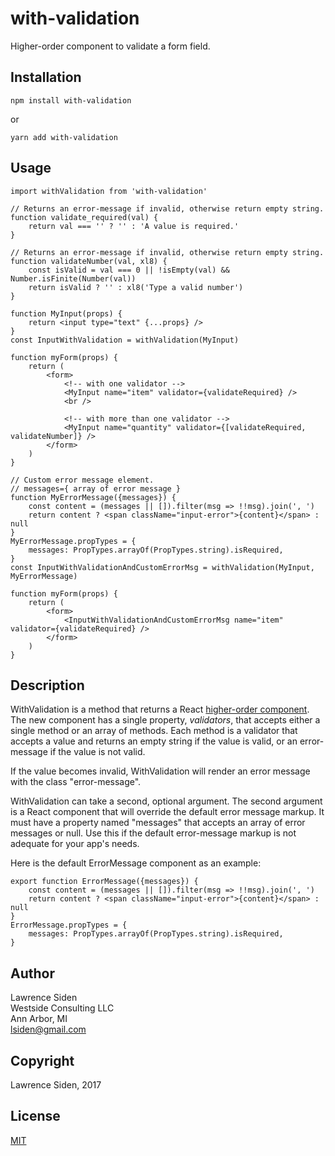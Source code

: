 # with-validation
Higher-order component to validate a form field.

## Installation

	npm install with-validation

or

	yarn add with-validation

## Usage

	import withValidation from 'with-validation'

	// Returns an error-message if invalid, otherwise return empty string.
	function validate_required(val) {
		return val === '' ? '' : 'A value is required.'
	}

	// Returns an error-message if invalid, otherwise return empty string.
	function validateNumber(val, xl8) {
		const isValid = val === 0 || !isEmpty(val) && Number.isFinite(Number(val))
		return isValid ? '' : xl8('Type a valid number')
	}

	function MyInput(props) {
		return <input type="text" {...props} />
	}
	const InputWithValidation = withValidation(MyInput)

	function myForm(props) {
		return (
			<form>
				<!-- with one validator -->
				<MyInput name="item" validator={validateRequired} />
				<br />

				<!-- with more than one validator -->
				<MyInput name="quantity" validator={[validateRequired, validateNumber]} />
			</form>
		)
	}

	// Custom error message element.
	// messages={ array of error message }
	function MyErrorMessage({messages}) {
		const content = (messages || []).filter(msg => !!msg).join(', ')
		return content ? <span className="input-error">{content}</span> : null
	}
	MyErrorMessage.propTypes = {
		messages: PropTypes.arrayOf(PropTypes.string).isRequired,
	}
	const InputWithValidationAndCustomErrorMsg = withValidation(MyInput, MyErrorMessage)

	function myForm(props) {
		return (
			<form>
				<InputWithValidationAndCustomErrorMsg name="item" validator={validateRequired} />
			</form>
		)
	}

## Description

WithValidation is a method that returns a
React [higher-order component](https://facebook.github.io/react/docs/higher-order-components.html).
The new component has a single property, *validators*, that accepts either a single
method or an array of methods.
Each method is a validator that accepts a value
and returns an empty string if the value is valid,
or an error-message if the value is not valid.

If the value becomes invalid,
WithValidation will render an error message
with the class "error-message".

WithValidation can take a second, optional argument.
The second argument is a React component that will override the default error message markup.
It must have a property named "messages" that accepts an array of error messages or null.
Use this if the default error-message markup is not adequate for your app's needs.

Here is the default ErrorMessage component as an example:

	export function ErrorMessage({messages}) {
		const content = (messages || []).filter(msg => !!msg).join(', ')
		return content ? <span className="input-error">{content}</span> : null
	}
	ErrorMessage.propTypes = {
		messages: PropTypes.arrayOf(PropTypes.string).isRequired,
	}

## Author
Lawrence Siden  
Westside Consulting LLC  
Ann Arbor, MI  
lsiden@gmail.com

## Copyright
Lawrence Siden, 2017

## License
[MIT](https://opensource.org/licenses/MIT)
